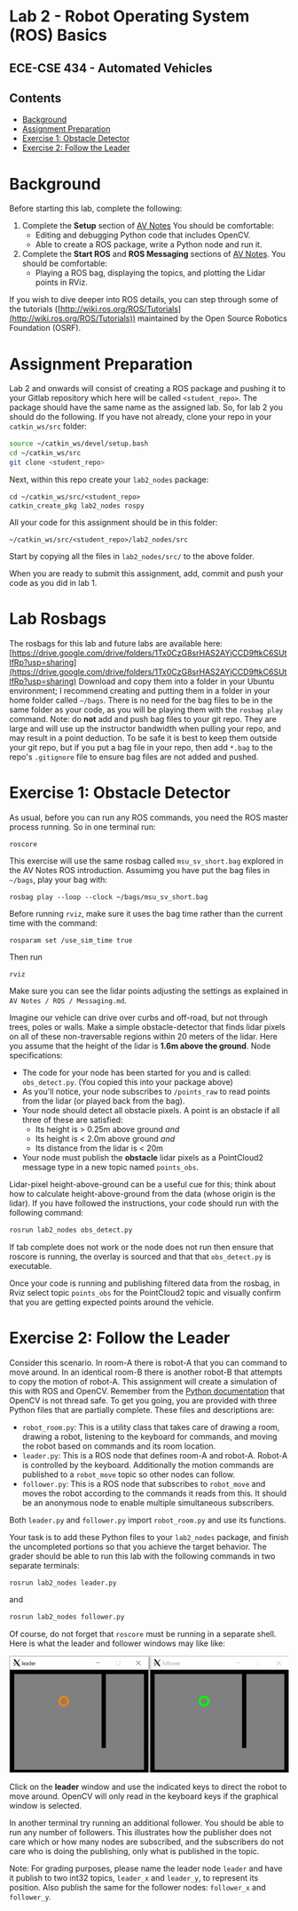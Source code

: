 # Lab 2 - Robot Operating System (ROS) Basics
## ECE-CSE 434 - Automated Vehicles
## Contents
* [Background](#Background)
* [Assignment Preparation](#Assignment-Preparation)
* [Exercise 1: Obstacle Detector](#Exercise-1-Obstacle-Detector)
* [Exercise 2: Follow the Leader](#Exercise-2-Follow-the-Leader)


# Background

Before starting this lab, complete the following:

1. Complete the **Setup** section of [AV Notes](https://gitlab.msu.edu/av/av_notes)   You should be comfortable:
    * Editing and debugging Python code that includes OpenCV.  
    * Able to create a ROS package, write a Python node and run it.
3. Complete the **Start ROS** and **ROS Messaging** sections of [AV Notes](https://gitlab.msu.edu/av/av_notes).  You should be comfortable:
    * Playing a ROS bag, displaying the topics, and plotting the Lidar points in RViz.  

If you wish to dive deeper into ROS details, you can step through some of the tutorials ([http://wiki.ros.org/ROS/Tutorials](http://wiki.ros.org/ROS/Tutorials)) maintained by the Open Source Robotics Foundation (OSRF). 


# Assignment Preparation

Lab 2 and onwards will consist of creating a ROS package and pushing it to your Gitlab repository which here will be called `<student_repo>`. The package should have the same name as the assigned lab. So, for lab 2 you should do the following.  If you have not already, clone your repo in your `catkin_ws/src` folder:
```bash
source ~/catkin_ws/devel/setup.bash
cd ~/catkin_ws/src
git clone <student_repo>
```
Next, within this repo create your `lab2_nodes` package:
```
cd ~/catkin_ws/src/<student_repo>
catkin_create_pkg lab2_nodes rospy
```
All your code for this assignment should be in this folder:
````
~/catkin_ws/src/<student_repo>/lab2_nodes/src
````
Start by copying all the files in `lab2_nodes/src/` to the above folder.

When you are ready to submit this assignment, add, commit and push your code as you did in lab 1.  

# Lab Rosbags

The rosbags for this lab and future labs are available here: [https://drive.google.com/drive/folders/1Tx0CzG8srHAS2AYjCCD9ftkC6SUtlfRp?usp=sharing](https://drive.google.com/drive/folders/1Tx0CzG8srHAS2AYjCCD9ftkC6SUtlfRp?usp=sharing)  Download and copy them into a folder in your Ubuntu environment; I recommend creating and putting them in a folder in your home folder called `~/bags`.  There is no need for the bag files to be in the same folder as your code, as you will be playing them with the `rosbag play` command.  Note: do **not** add and push bag files to your git repo.  They are large and will use up the instructor bandwidth when pulling your repo, and may result in a point deduction.  To be safe it is best to keep them outside your git repo, but if you put a bag file in your repo, then add `*.bag` to the repo's `.gitignore` file to ensure bag files are not added and pushed.

# Exercise 1: Obstacle Detector

As usual, before you can run any ROS commands, you need the ROS master process running.  So in one terminal run:
```
roscore
```
This exercise will use the same rosbag called `msu_sv_short.bag` explored in the AV Notes ROS introduction.   Assumimg you have put the bag files in `~/bags`, play your bag with:
```
rosbag play --loop --clock ~/bags/msu_sv_short.bag
```
Before running `rviz`, make sure it uses the bag time rather than the current time with the command:
```
rosparam set /use_sim_time true
```
Then run
```
rviz
```
Make sure you can see the lidar points adjusting the settings as explained in `AV Notes / ROS / Messaging.md`.  

Imagine our vehicle can drive over curbs and off-road, but not through trees, poles or walls. Make a simple obstacle-detector that finds lidar pixels on all of these non-traversable regions within 20 meters of the lidar. Here you assume that the height of the lidar is **1.6m above the ground**.  Node specifications:
* The code for your node has been started for you and is called: `obs_detect.py`.  (You copied this into your package above)
* As you'll notice, your node subscribes to `/points_raw` to read points from the lidar (or played back from the bag).
* Your node should detect all obstacle pixels.  A point is an obstacle if all three of these are satisfied:
  * Its height is > 0.25m above ground _and_ 
  * Its height is < 2.0m above ground _and_ 
  * Its distance from the lidar is < 20m
* Your node must publish the **obstacle** lidar pixels as a PointCloud2 message type in a new topic named `points_obs`.

Lidar-pixel height-above-ground can be a useful cue for this; think about how to calculate 
height-above-ground from the data (whose origin is the lidar).  If you have followed the instructions, your code should run with the following command:
```bash
rosrun lab2_nodes obs_detect.py
```
If tab complete does not work or the node does not run then ensure that roscore is running, the overlay is sourced and that that `obs_detect.py` is executable.  

Once your code is running and publishing filtered data from the rosbag, in Rviz select topic `points_obs` for the PointCloud2 topic and visually confirm that you are getting expected points around the vehicle.

# Exercise 2: Follow the Leader

Consider this scenario.   In room-A there is robot-A that you can command to move around.  In an identical room-B there is another robot-B that attempts to copy the motion of robot-A.  This assignment will create a simulation of this with ROS and OpenCV.  Remember from the [Python documentation](https://gitlab.msu.edu/av/av_notes/-/blob/master/Setup/Python_Environment.md#OpenCV) that OpenCV is not thread safe.  To get you going, you are provided with three Python files that are partially complete.  These files and descriptions are:
 * `robot_room.py`: This is a utility class that takes care of drawing a room, drawing a robot, listening to the keyboard for commands, and moving the robot based on commands and its room location. 
 * `leader.py`: This is a ROS node that defines room-A and robot-A.  Robot-A is controlled by the keyboard.  Additionally the motion commands are published to a `robot_move` topic so other nodes can follow.  
 * `follower.py`: This is a ROS node that subscribes to `robot_move` and moves the robot according to the commands it reads from this.  It should be an anonymous node to enable multiple simultaneous subscribers.

Both `leader.py` and `follower.py` import `robot_room.py` and use its functions.

Your task is to add these Python files to your `lab2_nodes` package, and finish the uncompleted portions so that you achieve the target behavior.  The grader should be able to run this lab with the following commands in two separate terminals:
```bash
rosrun lab2_nodes leader.py
```
and
```bash
rosrun lab2_nodes follower.py
```
Of course, do not forget that `roscore` must be running in a separate shell.  Here is what the leader and follower windows may like like:

![Leader-follower](.Images/leaderFollower.png)

Click on the **leader** window and use the indicated keys to direct the robot to move around.  OpenCV will only read in the keyboard keys if the graphical window is selected.

In another terminal try running an additional follower.  You should be able to run any number of followers.  This illustrates how the publisher does not care which or how many nodes are subscribed, and the subscribers do not care who is doing the publishing, only what is published in the topic. 

Note: For grading purposes, please name the leader node `leader` and have it publish to two int32 topics, `leader_x` and `leader_y`, to represent its position. Also publish the same for the follower nodes: `follower_x` and `follower_y`.

